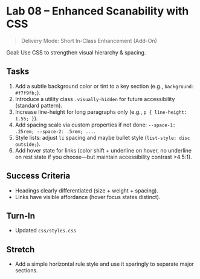 # Lab 08 – Enhanced Scanability with CSS

> Delivery Mode: Short In-Class Enhancement (Add-On)

Goal: Use CSS to strengthen visual hierarchy & spacing.

## Tasks
1. Add a subtle background color or tint to a key section (e.g., `background: #f7f9fb;`).
2. Introduce a utility class `.visually-hidden` for future accessibility (standard pattern).
3. Increase line-height for long paragraphs only (e.g., `p { line-height: 1.55; }`).
4. Add spacing scale via custom properties if not done: `--space-1: .25rem; --space-2: .5rem; ...`.
5. Style lists: adjust `li` spacing and maybe bullet style (`list-style: disc outside;`).
6. Add hover state for links (color shift + underline on hover, no underline on rest state if you choose—but maintain accessibility contrast >4.5:1).

## Success Criteria
- Headings clearly differentiated (size + weight + spacing).
- Links have visible affordance (hover focus states distinct).

## Turn‑In
- Updated `css/styles.css`

## Stretch
- Add a simple horizontal rule style and use it sparingly to separate major sections.

